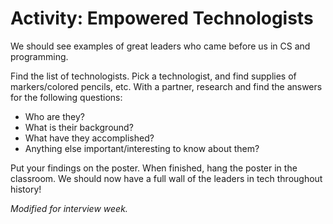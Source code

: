 # Activity: Empowered Technologists

We should see examples of great leaders who came before us in CS and programming.

Find the list of technologists. Pick a technologist, and find supplies of markers/colored pencils, etc. With a partner, research and find the answers for the following questions:
- Who are they?
- What is their background?
- What have they accomplished?
- Anything else important/interesting to know about them?

Put your findings on the poster. When finished, hang the poster in the classroom. We should now have a full wall of the leaders in tech throughout history!

_Modified for interview week._
